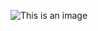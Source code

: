 
![This is an image](https://wallpaperaccess.com/full/1170658.jpg)


<div>
<p align="center">
  <img align="center" src="https://github-readme-stats.vercel.app/api?username=ericx1e&theme=synthwave&show_icons=true&count_private=true" alt=""/>
</p>
</div>
<!--   <br> -->
<div>
<p align="center">
  <img align="center" src="https://github-readme-stats.vercel.app/api/top-langs/?username=ericx1e&theme=synthwave&show_icons=true&count_private=true" alt=""/>
</p>
</div>

<!-- <a href="https://github.com/ericx1e/github-readme-stats"><img alt="Eric Xie's Top Languages" src="https://github-readme-stats.vercel.app/api/top-langs/?username=ericx1e&langs_count=10&layout=compact#" /></a> -->


<!-- 
  <a href="https://github.com/ericx1e"><img alt="followers" title="Follow me on Github" src="https://img.shields.io/github/followers/ericx1e?color=236ad3&style=for-the-badge&logo=github&label=Follow"/></a>
 -->
